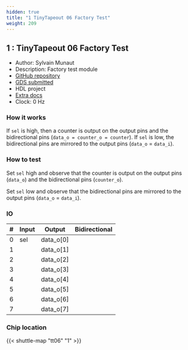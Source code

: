 ```yaml
---
hidden: true
title: "1 TinyTapeout 06 Factory Test"
weight: 209
---
```


## 1 : TinyTapeout 06 Factory Test

* Author: Sylvain Munaut
* Description: Factory test module
* [GitHub repository](https://github.com/TinyTapeout/tt06-factory-test)
* [GDS submitted](https://github.com/TinyTapeout/tt06-factory-test/actions/runs/8526408598)
* HDL project
* [Extra docs]()
* Clock: 0 Hz

<!---

This file is used to generate your project datasheet. Please fill in the information below and delete any unused
sections.

You can also include images in this folder and reference them in the markdown. Each image must be less than
512 kb in size, and the combined size of all images must be less than 1 MB.
-->


### How it works

If `sel` is high, then a counter is output on the output pins and the bidirectional pins (`data_o = counter_o = counter`).
If `sel` is low, the bidirectional pins are mirrored to the output pins (`data_o` = `data_i`).

### How to test

Set `sel` high and observe that the counter is output on the output pins (`data_o`) and the bidirectional pins (`counter_o`).

Set `sel` low and observe that the bidirectional pins are mirrored to the output pins (`data_o` = `data_i`).


### IO

| #             | Input    | Output   | Bidirectional   |
| ------------- | -------- | -------- | --------------- |
| 0 | sel  | data_o[0]  |      |
| 1 |   | data_o[1]  |      |
| 2 |   | data_o[2]  |      |
| 3 |   | data_o[3]  |      |
| 4 |   | data_o[4]  |      |
| 5 |   | data_o[5]  |      |
| 6 |   | data_o[6]  |      |
| 7 |   | data_o[7]  |      |


### Chip location

{{< shuttle-map "tt06" "1" >}}
